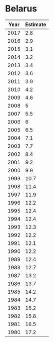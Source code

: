 # Belarus

| Year | Estimate |
| ---- | -------- |
| 2017 | 2.8 |
| 2016 | 2.9 |
| 2015 | 3.1 |
| 2014 | 3.2 |
| 2013 | 3.4 |
| 2012 | 3.6 |
| 2011 | 3.9 |
| 2010 | 4.2 |
| 2009 | 4.6 |
| 2008 | 5 |
| 2007 | 5.5 |
| 2006 | 6 |
| 2005 | 6.5 |
| 2004 | 7.1 |
| 2003 | 7.7 |
| 2002 | 8.4 |
| 2001 | 9.2 |
| 2000 | 9.9 |
| 1999 | 10.7 |
| 1998 | 11.4 |
| 1997 | 11.9 |
| 1996 | 12.2 |
| 1995 | 12.4 |
| 1994 | 12.4 |
| 1993 | 12.3 |
| 1992 | 12.2 |
| 1991 | 12.1 |
| 1990 | 12.2 |
| 1989 | 12.4 |
| 1988 | 12.7 |
| 1987 | 13.2 |
| 1986 | 13.7 |
| 1985 | 14.2 |
| 1984 | 14.7 |
| 1983 | 15.2 |
| 1982 | 15.8 |
| 1981 | 16.5 |
| 1980 | 17.2 |